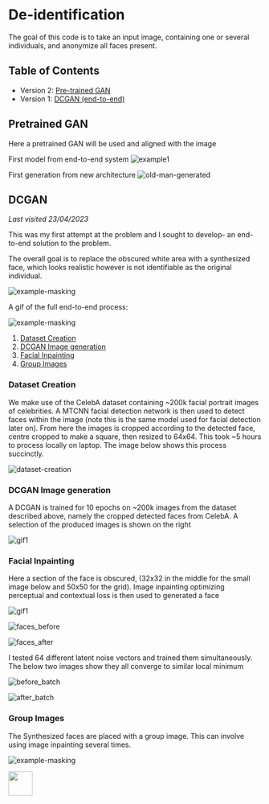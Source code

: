 # De-identification

The goal of this code is to take an input image, containing one or several individuals, and anonymize all faces present.

## Table of Contents
- Version 2: [ Pre-trained GAN](#pretrained-gan)
- Version 1: [ DCGAN (end-to-end)](#dcgan)

## Pretrained GAN

Here a pretrained GAN will be used and aligned with the image

First model from end-to-end system
![example1](media/example1.png)

First generation from new architecture
![old-man-generated](dev-notebooks/media/old-man-generated.png)

## DCGAN

*Last visited 23/04/2023*

This was my first attempt at the problem and I sought to develop- an end-to-end solution to the problem.

The overall goal is to replace the obscured white area with a synthesized face, which looks realistic however is not identifiable as the original individual.

![example-masking](dev-notebooks/end-to-end-test/final.png)

A gif of the full end-to-end process:

![example-masking](dev-notebooks/end-to-end-test/full_process.gif)


1. [Dataset Creation](#dataset-creation)
2. [DCGAN Image generation](#dcgan-image-generation)
3. [Facial Inpainting](#facial-inpainting)
4. [Group Images](#group-images)


### Dataset Creation

We make use of the CelebA dataset containing ~200k facial portrait images of celebrities. A MTCNN facial detection network is then used to detect faces within the image (note this is the same model used for facial detection later on). From here the images is cropped according to the detected face, centre cropped to make a square, then resized to 64x64. This took ~5 hours to process locally on laptop. The image below shows this process succinctly.

![dataset-creation](dev-notebooks/media/dataset-creation.png)

### DCGAN Image generation

A DCGAN is trained for 10 epochs on ~200k images from the dataset described above, namely the cropped detected faces from CelebA. A selection of the produced images is shown on the right

![gif1](dev-notebooks/media/gan-real-fake.png)

### Facial Inpainting

Here a section of the face is obscured, (32x32 in the middle for the small image below and 50x50 for the grid). Image inpainting optimizing perceptual and contextual loss is then used to generated a face

![gif1](dev-notebooks/media/10-epochs-gan-fast.gif)

![faces_before](dev-notebooks/media/faces_before.png)

![faces_after](dev-notebooks/media/faces_after.png)

I tested 64 different latent noise vectors and trained them simultaneously. The below two images show they all converge to similar local minimum

![before_batch](dev-notebooks/media/before_batch.png)

![after_batch](dev-notebooks/media/after_batch.png)


### Group Images

The Synthesized faces are placed with a group image. This can involve using image inpainting several times.


![example-masking](dev-notebooks/media/example-masking.png)

<img src="https://github.com/Molten-Ice/de-identification/tree/main/dev-notebooks/media/example-masking.png" width="48">





